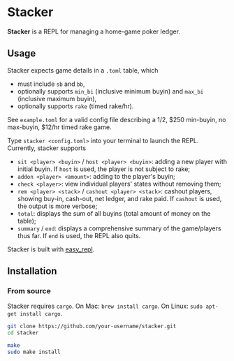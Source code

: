 # Stacker

**Stacker** is a REPL for managing a home-game poker ledger.

## Usage

Stacker expects game details in a `.toml` table, which
- must include `sb` and `bb`,
- optionally supports `min_bi` (inclusive minimum buyin) and `max_bi` (inclusive maximum buyin),
- optionally supports `rake` (timed rake/hr).

See `example.toml` for a valid config file describing a $1/$2, $250 min-buyin, no max-buyin, $12/hr timed rake game.

Type `stacker <config.toml>` into your terminal to launch the REPL. Currently, stacker supports
- `sit <player> <buyin>` / `host <player> <buyin>`: adding a new player with initial buyin. If `host` is used, the player is not subject to rake;
- `addon <player> <amount>`: adding to the player's buyin;
- `check <player>`: view individual players' states without removing them;
- `rem <player> <stack>` / `cashout <player> <stack>`: cashout players, showing buy-in, cash-out, net ledger, and rake paid. If `cashout` is used, the output is more verbose;
- `total`: displays the sum of all buyins (total amount of money on the table);
- `summary` / `end`: displays a comprehensive summary of the game/players thus far. If `end` is used, the REPL also quits.

Stacker is built with [easy_repl](https://crates.io/crates/easy_repl). 

## Installation

### From source

Stacker requires `cargo`. On Mac: `brew install cargo`. On Linux: `sudo apt-get install cargo`.

```sh
git clone https://github.com/your-username/stacker.git
cd stacker

make
sudo make install
```
